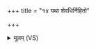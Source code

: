+++
title = "१४ यथा शेवधिर्निहितो"

+++
<details><summary>मूलम् (VS)</summary>

यथा॑ शेव॒धिर्निहि॑तो ब्राह्म॒णानां॒ तथा॑ व॒शा।  
तामे॒तद॒च्छाय॑न्ति॒ यस्मि॒न्कस्मिं॑श्च॒ जाय॑ते ॥
</details>